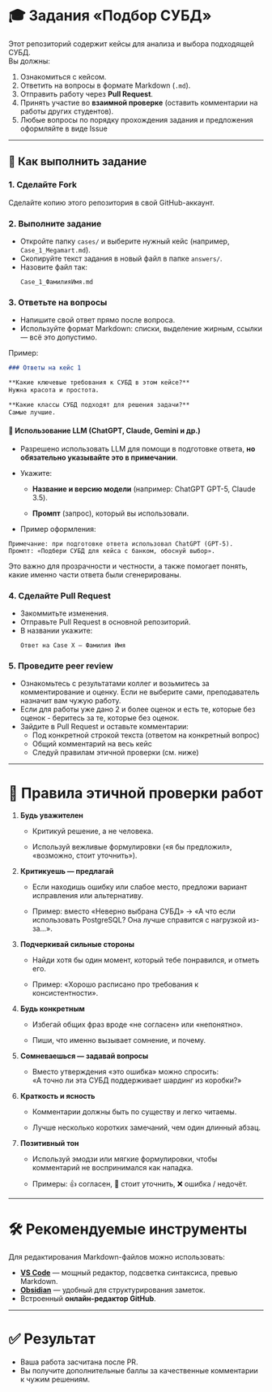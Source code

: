 # 🎓 Задания «Подбор СУБД»  

Этот репозиторий содержит кейсы для анализа и выбора подходящей СУБД.  
Вы должны:  
1. Ознакомиться с кейсом.  
2. Ответить на вопросы в формате Markdown (`.md`).  
3. Отправить работу через **Pull Request**.  
4. Принять участие во **взаимной проверке** (оставить комментарии на работы других студентов).  
5. Любые вопросы по порядку прохождения задания и предложения оформляйте в виде Issue

---

## 🚀 Как выполнить задание

### 1. Сделайте Fork
Сделайте копию этого репозитория в свой GitHub-аккаунт.  

### 2. Выполните задание
- Откройте папку `cases/` и выберите нужный кейс (например, `Case_1_Megamart.md`).  
- Скопируйте текст задания в новый файл в папке `answers/`.  
- Назовите файл так:  
  ```
  Case_1_ФамилияИмя.md
  ```  

### 3. Ответьте на вопросы
- Напишите свой ответ прямо после вопроса.  
- Используйте формат Markdown: списки, выделение жирным, ссылки — всё это допустимо.  

Пример:
```markdown
### Ответы на кейс 1

**Какие ключевые требования к СУБД в этом кейсе?**  
Нужна красота и простота.  

**Какие классы СУБД подходят для решения задачи?**  
Самые лучшие.  
```

#### 📌 Использование LLM (ChatGPT, Claude, Gemini и др.)

- Разрешено использовать LLM для помощи в подготовке ответа, **но обязательно указывайте это в примечании**.
    
- Укажите:
    
    - **Название и версию модели** (например: ChatGPT GPT-5, Claude 3.5).
        
    - **Промпт** (запрос), который вы использовали.
        
- Пример оформления:
    

`Примечание: при подготовке ответа использовал ChatGPT (GPT-5).   Промпт: «Подбери СУБД для кейса с банком, обоснуй выбор».`  

Это важно для прозрачности и честности, а также помогает понять, какие именно части ответа были сгенерированы.
### 4. Сделайте Pull Request
- Закоммитьте изменения.  
- Отправьте Pull Request в основной репозиторий.  
- В названии укажите:  
  ```
  Ответ на Case X – Фамилия Имя
  ```  

### 5. Проведите peer review
- Ознакомьтесь с результатами коллег и возьмитесь за комментирование и оценку. Если не выберите сами, преподаватель назначит вам чужую работу.  
- Если для работы уже дано 2 и более оценок и есть те, которые без оценок - беритесь за те, которые без оценок.
- Зайдите в Pull Request и оставьте комментарии:  
  - Под конкретной строкой текста (ответом на конкретный вопрос)
  - Общий комментарий на весь кейс
  - Следуй правилам этичной проверки (см. ниже)

---

# 🤝 Правила этичной проверки работ

1. **Будь уважителен**
    
    - Критикуй решение, а не человека.
        
    - Используй вежливые формулировки («я бы предложил», «возможно, стоит уточнить»).
        
2. **Критикуешь — предлагай**
    
    - Если находишь ошибку или слабое место, предложи вариант исправления или альтернативу.
        
    - Пример: вместо «Неверно выбрана СУБД» → «А что если использовать PostgreSQL? Она лучше справится с нагрузкой из-за…».
        
3. **Подчеркивай сильные стороны**
    
    - Найди хотя бы один момент, который тебе понравился, и отметь его.
        
    - Пример: «Хорошо расписано про требования к консистентности».
        
4. **Будь конкретным**
    
    - Избегай общих фраз вроде «не согласен» или «непонятно».
        
    - Пиши, что именно вызывает сомнение, и почему.
        
5. **Сомневаешься — задавай вопросы**
    
    - Вместо утверждения «это ошибка» можно спросить:  
        «А точно ли эта СУБД поддерживает шардинг из коробки?»
        
6. **Краткость и ясность**
    
    - Комментарии должны быть по существу и легко читаемы.
        
    - Лучше несколько коротких замечаний, чем один длинный абзац.
        
7. **Позитивный тон**
    
    - Используй эмодзи или мягкие формулировки, чтобы комментарий не воспринимался как нападка.
        
    - Примеры: 👍 согласен, 🤔 стоит уточнить, ❌ ошибка / недочёт.
        

---

# 🛠 Рекомендуемые инструменты

Для редактирования Markdown-файлов можно использовать:  
- [**VS Code**](https://code.visualstudio.com/) — мощный редактор, подсветка синтаксиса, превью Markdown.  
- [**Obsidian**](https://obsidian.md/) — удобный для структурирования заметок.  
- Встроенный **онлайн-редактор GitHub**.  

---

# ✅ Результат
- Ваша работа засчитана после PR.  
- Вы получите дополнительные баллы за качественные комментарии к чужим решениям.  
